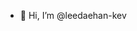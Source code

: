 - 👋 Hi, I’m @leedaehan-kev

<!---
leedaehan-kev/leedaehan-kev is a ✨ special ✨ repository because its `README.md` (this file) appears on your GitHub profile.
You can click the Preview link to take a look at your changes.
--->
